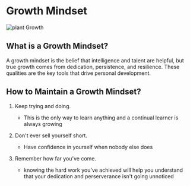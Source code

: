 # Growth Mindset

![plant Growth](https://media4.manhattan-institute.org/sites/cj/files/economic-growth-is-still-our-best-hope.jpg)


## What is a Growth Mindset?

A growth mindset is the belief that intelligence and talent are helpful, but true growth comes from dedication, persistence, and resilience. These qualities are the key tools that drive personal development.


## How to Maintain a Growth Mindset?

1. Keep trying and doing.
    - This is the only way to learn anything and a continual learner is always growing

2. Don't ever sell yourself short.
    - Have confidence in yourself when nobody else does

3. Remember how far you've come.
    - knowing the hard work you've achieved will help you understand that your dedication and perserverance isn't going unnoticed